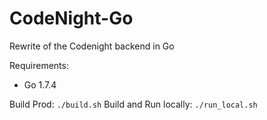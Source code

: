 # CodeNight-Go

Rewrite of the Codenight backend in Go

Requirements:
- Go 1.7.4

Build Prod: `./build.sh`
Build and Run locally: `./run_local.sh`
